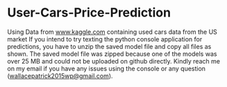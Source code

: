 # User-Cars-Price-Prediction
Using Data from www.kaggle.com containing used cars data from the US market
If you intend to try texting the python console application for predictions, you have to unzip the saved model file and copy all files as shown.
The saved model file was zipped because one of the models was over 25 MB and could not be uploaded on github directly.
Kindly reach me on my email if you have any issues using the console or any question (wallacepatrick2015wp@gmail.com).
